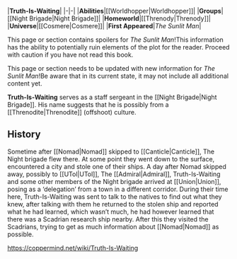 |**Truth-Is-Waiting**|
|-|-|
|**Abilities**|[[Worldhopper\|Worldhopper]]|
|**Groups**|[[Night Brigade\|Night Brigade]]|
|**Homeworld**|[[Threnody\|Threnody]]|
|**Universe**|[[Cosmere\|Cosmere]]|
|**First Appeared**|*The Sunlit Man*|

This page or section contains spoilers for *The Sunlit Man*!This information has the ability to potentially ruin elements of the plot for the reader. Proceed with caution if you have not read this book.

This page or section needs to be updated with new information for *The Sunlit Man*!Be aware that in its current state, it may not include all additional content yet.

**Truth-Is-Waiting** serves as a staff sergeant in the [[Night Brigade\|Night Brigade]].
His name suggests that he is possibly from a [[Threnodite\|Threnodite]] (offshoot) culture.

## History
Sometime after [[Nomad\|Nomad]] skipped to [[Canticle\|Canticle]], The Night brigade flew there.
At some point they went down to the surface, encountered a city and stole one of their ships.
A day after Nomad skipped away, possibly to [[UTol\|UTol]], The [[Admiral\|Admiral]], Truth-Is-Waiting and some other members of the Night brigade arrived at [[Union\|Union]], posing as a ‘delegation’ from a town in a different corridor. During their time here, Truth-Is-Waiting was sent to talk to the natives to find out what they knew, after talking with them he returned to the stolen ship and reported what he had learned, which wasn’t much, he had however learned that there was a Scadrian research ship nearby.
After this they visited the Scadrians, trying to get as much information about [[Nomad\|Nomad]] as possible.



https://coppermind.net/wiki/Truth-Is-Waiting